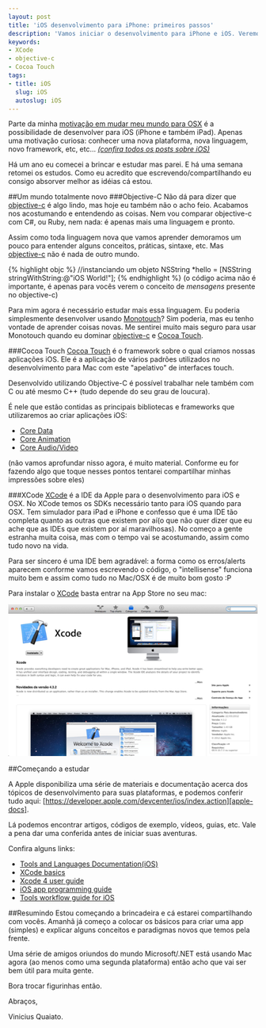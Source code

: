 ```yaml
---
layout: post
title: 'iOS desenvolvimento para iPhone: primeiros passos'
description: 'Vamos iniciar o desenvolvimento para iPhone e iOS. Veremos os primeiros passos, o que é necessário e introdução ao assunto'
keywords:
- XCode
- objective-c
- Cocoa Touch
tags:
- title: iOS
  slug: iOS
  autoslug: iOS
---
```

Parte da minha [motivação em mudar meu mundo para OSX][nao-troquei] é a possibilidade de desenvolver para iOS (iPhone e também iPad). Apenas uma motivação curiosa: conhecer uma nova plataforma, nova linguagem, novo framework, etc, etc…
*[(confira todos os posts sobre iOS)][tag-ios]*

Há um ano eu comecei a brincar e estudar mas parei. E há uma semana retomei os estudos. Como eu acredito que escrevendo/compartilhando eu consigo absorver melhor as idéias cá estou.

##Um mundo totalmente novo
###Objective-C
Não dá para dizer que [objective-c][objc] é algo lindo, mas hoje eu também não o acho feio. Acabamos nos acostumando e entendendo as coisas. Nem vou comparar objective-c com C#, ou Ruby, nem nada: é apenas mais uma linguagem e pronto.

Assim como toda linguagem nova que vamos aprender demoramos um pouco para entender alguns conceitos, práticas, sintaxe, etc. Mas [objective-c][objc] não é nada de outro mundo.

{% highlight objc %}
//instanciando um objeto
NSString *hello = [NSString stringWithString:@"iOS World!"];
{% endhighlight %}
(o código acima não é importante, é apenas para vocês verem o conceito de *mensagens*  presente no objective-c)

Para mim agora é necessário estudar mais essa linguagem. Eu poderia simplesmente desenvolver usando [Monotouch][monotouch]? Sim poderia, mas eu tenho vontade de aprender coisas novas. Me sentirei muito mais seguro para usar Monotouch quando eu dominar [objective-c][objc] e [Cocoa Touch][cocoa].

###Cocoa Touch
[Cocoa Touch][cocoa] é o framework sobre o qual criamos nossas aplicações iOS. Ele é a aplicação de vários padrões utilizados no desenvolvimento para Mac com este "apelativo" de interfaces touch.

Desenvolvido utilizando Objective-C é possível trabalhar nele também com C ou até mesmo C++ (tudo depende do seu grau de loucura).

É nele que estão contidas as principais bibliotecas e frameworks que utilizaremos ao criar aplicações iOS:

+ [Core Data][core-data]
+ [Core Animation][core-animation]
+ [Core Audio/Video][core-video]

(não vamos aprofundar nisso agora, é muito material. Conforme eu for fazendo algo que toque nesses pontos tentarei compartilhar minhas impressões sobre eles)

###XCode
[XCode][xcode] é a IDE da Apple para o desenvolvimento para iOS e OSX. No XCode temos os SDKs necessário tanto para iOS quando para OSX.
Tem simulador para iPad e iPhone e confesso que é uma IDE tão completa quanto as outras que existem por aí(o que não quer dizer que eu ache que as IDEs que existem por aí maravilhosas). No começo a gente estranha muita coisa, mas com o tempo vai se acostumando, assim como tudo novo na vida.

Para ser sincero é uma IDE bem agradável: a forma como os erros/alerts aparecem conforme vamos escrevendo o código, o "intellisense" funciona muito bem e assim como tudo no Mac/OSX é de muito bom gosto :P

Para instalar o [XCode][xcode] basta entrar na App Store no seu mac:

<img src="/images_posts/xcode-appstore.png" class="post_img" />

##Começando a estudar

A Apple disponibiliza uma série de materiais e documentação acerca dos tópicos de desenvolvimento para suas plataformas, e podemos conferir tudo aqui: [https://developer.apple.com/devcenter/ios/index.action][apple-docs].

Lá podemos encontrar artigos, códigos de exemplo, vídeos, guias, etc. Vale a pena dar uma conferida antes de iniciar suas aventuras.

Confira alguns links:

+ [Tools and Languages Documentation(iOS)][lang-docs]
+ [XCode basics][xcode-basics]
+ [Xcode 4 user guide][xcode-user-guide]
+ [iOS app programming guide][ios-guide]
+ [Tools workflow guide for iOS][workflow]

##Resumindo
Estou começando a brincadeira e cá estarei compartilhando com vocês. Amanhã já começo a colocar os básicos para criar uma app (simples) e explicar alguns conceitos e paradigmas novos que temos pela frente.

Uma série de amigos oriundos do mundo Microsoft/.NET está usando Mac agora (ao menos como uma segunda plataforma) então acho que vai ser bem útil para muita gente.

Bora trocar figurinhas então.

Abraços,

Vinicius Quaiato.

[tag-ios]:http://viniciusquaiato.com/tags/ios/
[nao-troquei]:http://viniciusquaiato.com/blog/por-que-nao-troquei-o-net-pelo-ruby/
[objc]:http://developer.apple.com/library/mac/#documentation/Cocoa/Conceptual/ObjectiveC/Introduction/introObjectiveC.html
[monotouch]:http://xamarin.com/monotouch
[cocoa]:https://developer.apple.com/technologies/ios/cocoa-touch.html
[xcode]:https://developer.apple.com/xcode/
[core-animation]:https://developer.apple.com/technologies/ios/graphics-and-animation.html
[core-data]:https://developer.apple.com/technologies/ios/data-management.html
[core-video]:https://developer.apple.com/technologies/ios/audio-and-video.html
[apple-docs]:https://developer.apple.com/devcenter/ios/index.action
[lang-docs]:https://developer.apple.com/library/ios/navigation/index.html#section=Topics&topic=Tools%20%26amp%3B%20Languages
[xcode-basics]:https://developer.apple.com/library/mac/#recipes/xcode_help-general/
[xcode-user-guide]:https://developer.apple.com/library/ios/#documentation/ToolsLanguages/Conceptual/Xcode4UserGuide/Introduction/Introduction.html
[ios-guide]:https://developer.apple.com/library/ios/#documentation/iPhone/Conceptual/iPhoneOSProgrammingGuide/Introduction/Introduction.html
[workflow]:https://developer.apple.com/library/ios/#documentation/Xcode/Conceptual/ios_development_workflow/00-About_the_iOS_Application_Development_Workflow/introduction.html
